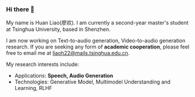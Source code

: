 ### Hi there 👋

My name is Huan Liao(廖欢). I am currently a second-year master's student at Tsinghua University, based in Shenzhen.

I am now working on Text-to-audio generation, Video-to-audio generation research. If you are seeking any form of **academic cooperation**, please feel free to email me at [liaoh22@mails.tsinghua.edu.cn](mailto:liaoh22@mails.tsinghua.edu.cn).

My research interests include:
- Applications: **Speech, Audio Generation**
- Technologies: Generative Model, Multimodel Understanding and Learning, RLHF

<!--
**Hannieliao/Hannieliao** is a ✨ _special_ ✨ repository because its `README.md` (this file) appears on your GitHub profile.

Here are some ideas to get you started:

- 🔭 I’m currently working on ...
- 🌱 I’m currently learning ...
- 👯 I’m looking to collaborate on ...
- 🤔 I’m looking for help with ...
- 💬 Ask me about ...
- 📫 How to reach me: ...
- 😄 Pronouns: ...
- ⚡ Fun fact: ...
-->
